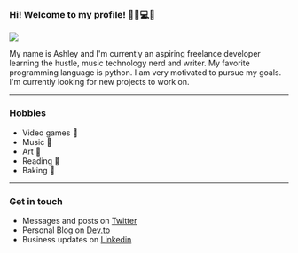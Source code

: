 ### Hi! Welcome to my profile! 👋🏽💻🎵

<img src = "https://raw.githubusercontent.com/kiwihero/kiwihero/master/images/Ashley%20Freels.png">

My name is Ashley and I'm currently an aspiring freelance developer
learning the hustle, music technology nerd and writer.
My favorite programming language is python. 
I am very motivated to pursue my goals. I'm currently 
looking for new projects to work on.

------------------------------------------
### Hobbies
* Video games  :space_invader:
* Music  :violin:
* Art  :art:
* Reading  :closed_book:
* Baking  :cookie:

--------------------------------------------
### Get in touch
* Messages and posts on [Twitter](https://twitter.com/ashmakesmagic)
* Personal Blog on [Dev.to](https://dev.to/ashfreels)
* Business updates on [Linkedin](https://www.linkedin.com/in/ashleyfreels/)


